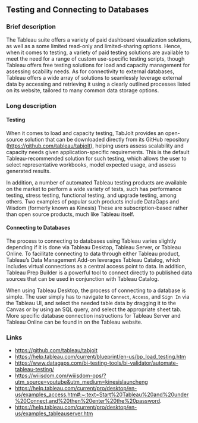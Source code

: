 ## Testing and Connecting to Databases

### Brief description

The Tableau suite offers a variety of paid dashboard visualization solutions, as well as a some limited read-only and limited-sharing options. Hence, when it comes to testing, a variety of paid testing solutions are available to meet the need for a range of custom use-specific testing scripts, though Tableau offers free  testing solutions for load and capacity management for assessing scability needs. As for connectivity to external databases, Tableau offers a wide array of solutions to seamlessly leverage external data by accessing and retrieving it using a clearly outlined processes listed on its website, tailored to many common data storage options. 

### Long description

#### Testing

When it comes to load and capacity testing, TabJolt provides an open-source solution that can be downloaded directly from its GitHub repository (https://github.com/tableau/tabjolt), helping users assess scalability and capacity needs given application-specific requirements. This is the default Tableau-recommended solution for such testing, which allows the user to select representative workbooks, model expected usage, and assess generated results. 

In addition, a number of automated Tableau testing products are available on the market to perform a wide variety of tests, such has performance testing, stress testing, functional testing, and upgrade testing, among others. Two examples of popular such products include DataGaps and Wisdom (formerly known as Kinesis) These are subscription-based rather than open source products, much like Tableau itself.

#### Connecting to Databases

The process to connecting to databases using Tableau varies slightly depending if it is done via Tableau Desktop, Tableau Server, or Tableau Online. To facilitate connecting to data through either Tableau product, Tableau’s Data Management Add-on leverages Tableau Catalog, which includes virtual connections as a central access point to data. In addition, Tableau Prep Builder is a powerful tool to connect directly to published data sources that can be used in conjunction with Tableau Catalog. 

When using Tableau Desktop, the process of connecting to a database is simple. The user simply has to navigate to `Connect`, `Access`, and `Sign In` via the Tableau UI, and select the needed table data by dragging it to the Canvas or by using an SQL query, and select the appropriate sheet tab. More specific database connection instructions for Tableau Server and Tableau Online can be found in on the Tableau website.

### Links
- https://github.com/tableau/tabjolt
- https://help.tableau.com/current/blueprint/en-us/bp_load_testing.htm
- https://www.datagaps.com/bi-testing-tools/bi-validator/automate-tableau-testing/
- https://wiiisdom.com/wiiisdom-ops/?utm_source=youtube&utm_medium=kinesislauncheng
- https://help.tableau.com/current/pro/desktop/en-us/examples_access.htm#:~:text=Start%20Tableau%20and%20under%20Connect,and%20then%20enter%20the%20password.
- https://help.tableau.com/current/pro/desktop/en-us/examples_tableauserver.htm
